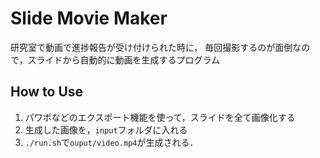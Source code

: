 # Slide Movie Maker

研究室で動画で進捗報告が受け付けられた時に，
毎回撮影するのが面倒なので，スライドから自動的に動画を生成するプログラム

## How to Use

1. パワポなどのエクスポート機能を使って，スライドを全て画像化する
2. 生成した画像を，`input`フォルダに入れる
3. `./run.sh`で`ouput/video.mp4`が生成される．



